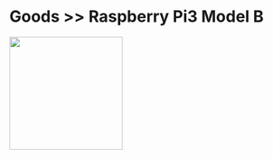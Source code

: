 # Goods >> Raspberry Pi3 Model B

<img src="https://res.cloudinary.com/silverbirder/image/upload/v1614433662/silver-birder.github.io/purchases/Raspberry_Pi3_Model_B.jpg" style="width: 200px"/>